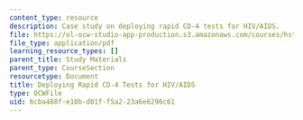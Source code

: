 ```yaml
---
content_type: resource
description: Case study on deploying rapid CD-4 tests for HIV/AIDS.
file: https://ol-ocw-studio-app-production.s3.amazonaws.com/courses/hst-939-designing-and-sustaining-technology-innovation-for-global-health-practice-spring-2008/6cba488fe10bd01ff5a223a6e6296c61_cd4.pdf
file_type: application/pdf
learning_resource_types: []
parent_title: Study Materials
parent_type: CourseSection
resourcetype: Document
title: Deploying Rapid CD-4 Tests for HIV/AIDS
type: OCWFile
uid: 6cba488f-e10b-d01f-f5a2-23a6e6296c61
---
```

